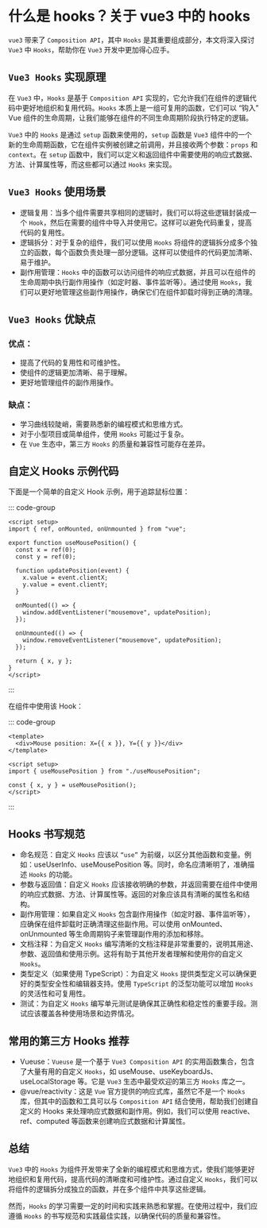 # 什么是 hooks？关于 vue3 中的 hooks

<article-info/>

`vue3` 带来了 `Composition API`，其中 `Hooks` 是其重要组成部分，本文将深入探讨 `Vue3` 中 `Hooks`，帮助你在 `Vue3` 开发中更加得心应手。

## `Vue3 Hooks` 实现原理

在 `Vue3` 中，`Hooks` 是基于 `Composition API` 实现的，它允许我们在组件的逻辑代码中更好地组织和复用代码。`Hooks` 本质上是一组可复用的函数，它们可以 “钩入” Vue 组件的生命周期，让我们能够在组件的不同生命周期阶段执行特定的逻辑。

`Vue3` 中的 `Hooks` 是通过 `setup` 函数来使用的，`setup` 函数是 `Vue3` 组件中的一个新的生命周期函数，它在组件实例被创建之前调用，并且接收两个参数：`props` 和 `context`。在 `setup` 函数中，我们可以定义和返回组件中需要使用的响应式数据、方法、计算属性等，而这些都可以通过 `Hooks` 来实现。

## `Vue3 Hooks` 使用场景

- <imp-text-danger>逻辑复用</imp-text-danger>：当多个组件需要共享相同的逻辑时，我们可以将这些逻辑封装成一个 `Hook`，然后在需要的组件中导入并使用它。这样可以避免代码重复，提高代码的复用性。
- <imp-text-danger>逻辑拆分</imp-text-danger>：对于复杂的组件，我们可以使用 `Hooks` 将组件的逻辑拆分成多个独立的函数，每个函数负责处理一部分逻辑。这样可以使组件的代码更加清晰、易于维护。
- <imp-text-danger>副作用管理</imp-text-danger>：`Hooks` 中的函数可以访问组件的响应式数据，并且可以在组件的生命周期中执行副作用操作（如定时器、事件监听等）。通过使用 `Hooks`，我们可以更好地管理这些副作用操作，确保它们在组件卸载时得到正确的清理。

## `Vue3 Hooks` 优缺点

### 优点：

- 提高了代码的复用性和可维护性。
- 使组件的逻辑更加清晰、易于理解。
- 更好地管理组件的副作用操作。

### 缺点：

- 学习曲线较陡峭，需要熟悉新的编程模式和思维方式。
- 对于小型项目或简单组件，使用 `Hooks` 可能过于复杂。
- 在 `Vue` 生态中，第三方 `Hooks` 的质量和兼容性可能存在差异。

## 自定义 Hooks 示例代码

下面是一个简单的自定义 Hook 示例，用于追踪鼠标位置：

::: code-group

```vue
<script setup>
import { ref, onMounted, onUnmounted } from "vue";

export function useMousePosition() {
  const x = ref(0);
  const y = ref(0);

  function updatePosition(event) {
    x.value = event.clientX;
    y.value = event.clientY;
  }

  onMounted(() => {
    window.addEventListener("mousemove", updatePosition);
  });

  onUnmounted(() => {
    window.removeEventListener("mousemove", updatePosition);
  });

  return { x, y };
}
</script>
```

:::

在组件中使用该 Hook：

::: code-group

```vue
<template>
  <div>Mouse position: X={{ x }}, Y={{ y }}</div>
</template>

<script setup>
import { useMousePosition } from "./useMousePosition";

const { x, y } = useMousePosition();
</script>
```

:::

## Hooks 书写规范

- <imp-text-danger>命名规范</imp-text-danger>：自定义 `Hooks` 应该以 `“use”` 为前缀，以区分其他函数和变量。例如：<imp-text-success>useUserInfo</imp-text-success>、<imp-text-success>useMousePosition</imp-text-success> 等。同时，命名应清晰明了，准确描述 `Hooks` 的功能。
- <imp-text-danger>参数与返回值</imp-text-danger>：自定义 `Hooks` 应该接收明确的参数，并返回需要在组件中使用的响应式数据、方法、计算属性等。返回的对象应该具有清晰的属性名和结构。
- <imp-text-danger>副作用管理</imp-text-danger>：如果自定义 `Hooks` 包含副作用操作（如定时器、事件监听等），应确保在组件卸载时正确清理这些副作用。可以使用 <imp-text-success>onMounted</imp-text-success>、<imp-text-success>onUnmounted</imp-text-success> 等生命周期钩子来管理副作用的添加和移除。
- <imp-text-danger>文档注释</imp-text-danger>：为自定义 `Hooks` 编写清晰的文档注释是非常重要的，说明其用途、参数、返回值和使用示例。这将有助于其他开发者理解和使用你的自定义 `Hooks`。
- <imp-text-danger>类型定义（如果使用 TypeScript）</imp-text-danger>：为自定义 `Hooks` 提供类型定义可以确保更好的类型安全性和编辑器支持。使用 `TypeScript` 的泛型功能可以增加 `Hooks` 的灵活性和可复用性。
- <imp-text-danger>测试</imp-text-danger>：为自定义 `Hooks` 编写单元测试是确保其正确性和稳定性的重要手段。测试应该覆盖各种使用场景和边界情况。

## 常用的第三方 Hooks 推荐

- <imp-text-danger>Vueuse</imp-text-danger>：`Vueuse` 是一个基于 `Vue3 Composition API` 的实用函数集合，包含了大量有用的自定义 `Hooks`，如 <imp-text-success>useMouse</imp-text-success>、<imp-text-success>useKeyboardJs</imp-text-success>、<imp-text-success>useLocalStorage</imp-text-success> 等。它是 `Vue3` 生态中最受欢迎的第三方 `Hooks` 库之一。
- <imp-text-danger>@vue/reactivity</imp-text-danger>：这是 `Vue` 官方提供的响应式库，虽然它不是一个 `Hooks` 库，但其中的函数和工具可以与 `Composition API` 结合使用，帮助我们创建自定义的 Hooks 来处理响应式数据和副作用。例如，我们可以使用 <imp-text-success>reactive</imp-text-success>、<imp-text-success>ref</imp-text-success>、<imp-text-success>computed</imp-text-success> 等函数来创建响应式数据和计算属性。

## 总结

`Vue3` 中的 `Hooks` 为组件开发带来了全新的编程模式和思维方式，使我们能够更好地组织和复用代码，提高代码的清晰度和可维护性。通过自定义 `Hooks`，我们可以将组件的逻辑拆分成独立的函数，并在多个组件中共享这些逻辑。

然而，`Hooks` 的学习需要一定的时间和实践来熟悉和掌握。在使用过程中，我们应遵循 `Hooks` 的书写规范和实践最佳实践，以确保代码的质量和兼容性。
